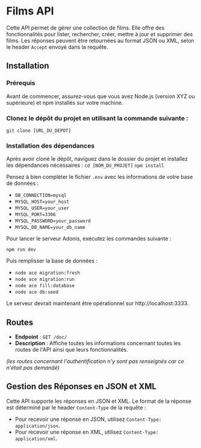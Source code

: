 # Films API

Cette API permet de gérer une collection de films. Elle offre des fonctionnalités pour lister, rechercher, créer, mettre à jour et supprimer des films. Les réponses peuvent être retournées au format JSON ou XML, selon le header `Accept` envoyé dans la requête.

## Installation

### Prérequis

Avant de commencer, assurez-vous que vous avez Node.js (version XYZ ou supérieure) et npm installés sur votre machine.

### Clonez le dépôt du projet en utilisant la commande suivante :

`git clone [URL_DU_DEPOT]`

### Installation des dépendances

Après avoir cloné le dépôt, naviguez dans le dossier du projet et installez les dépendances nécessaires :
`cd [NOM_DU_PROJET]`
`npm install`

Pensez à bien compléter le fichier `.env` avec les informations de votre base de données :

- `DB_CONNECTION=mysql`
- `MYSQL_HOST=your_host`
- `MYSQL_USER=your_user`
- `MYSQL_PORT=3306`
- `MYSQL_PASSWORD=your_password`
- `MYSQL_DB_NAME=your_db_name`

Pour lancer le serveur Adonis, exécutez les commandes suivante :

`npm run dev`


Puis remplisser la base de données :

- `node ace migration:fresh`
- `node ace migration:run`
- `node ace fill:database`
- `node ace db:seed`

Le serveur devrait maintenant être opérationnel sur http://localhost:3333.

## Routes

- **Endpoint** : `GET /doc/`
- **Description** : Affiche toutes les informations concernant toutes les routes de l'API ainsi que leurs fonctionnalités.

_(les routes concernant l'authentification n'y sont pas renseignés car ce n'était pas demandé)_

## Gestion des Réponses en JSON et XML

Cette API supporte les réponses en JSON et XML. Le format de la réponse est déterminé par le header `Content-Type` de la requête :

- Pour recevoir une réponse en JSON, utilisez `Content-Type: application/json`.
- Pour recevoir une réponse en XML, utilisez `Content-Type: application/xml`.
